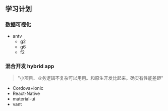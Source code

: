 ## 学习计划

### 数据可视化
- antv
  - g2
  - g6
  - f2
  
### 混合开发 hybrid app
>"小项目、业务逻辑不复杂可以用用。和原生开发比起来。确实有性能差距"
- Cordova+ionic
- React-Native
- material-ui
- vant


